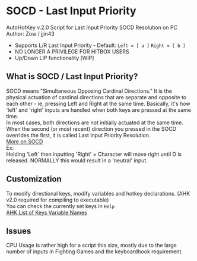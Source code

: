 # SOCD - Last Input Priority
AutoHotKey v.2.0 Script for Last Input Priority SOCD Resolution on PC
Author: Zow / jjin43
* Supports L/R Last Input Priority - Default: `Left = [ a ]` `Right = [ b ]`  
* NO LONGER A PRIVILEGE FOR HITBOX USERS
* Up/Down LIP functionality [WIP] 

## What is SOCD / Last Input Priority?
SOCD means "Simultaneous Opposing Cardinal Directions." It is the physical actuation of cardinal directions that are separate and opposite to each other - ie, pressing Left and Right at the same time. Basically, it's how 'left' and  'right' inputs are handled when both keys are pressed at the same time.  
In most cases, both directions are not initially actuated at the same time. When the second (or most recent) direction you pressed in the SOCD overrides the first, it is called Last Input Priority Resolution.  
[More on SOCD](https://www.hitboxarcade.com/blogs/support/what-is-socd)  
Ex:  
Holding 'Left' then inputting 'Right' = Character will move right until D is released. NORMALLY this would result in a 'neutral' input.   


## Customization
To modify directional keys, modify variables and hotkey declarations. (AHK v2.0 required for compiling to executable)  
You can check the currently set keys in `Help`  
[AHK List of Keys Variable Names](https://www.autohotkey.com/docs/v1/KeyList.htm#keyboard)  

## Issues
CPU Usage is rather high for a script this size, mostly due to the large number of inputs in Fighting Games and the keyboardhook requirement.
